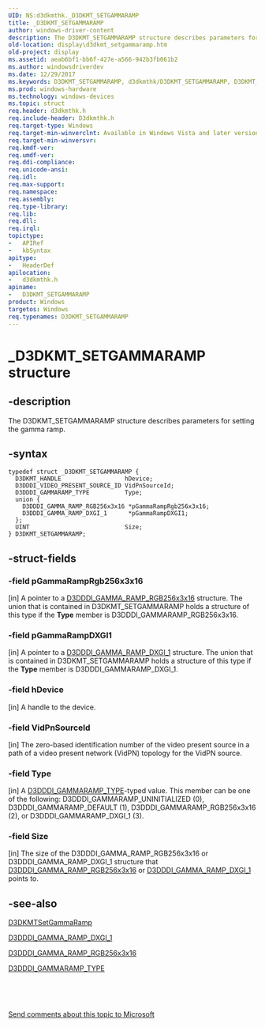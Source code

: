 ```yaml
---
UID: NS:d3dkmthk._D3DKMT_SETGAMMARAMP
title: _D3DKMT_SETGAMMARAMP
author: windows-driver-content
description: The D3DKMT_SETGAMMARAMP structure describes parameters for setting the gamma ramp.
old-location: display\d3dkmt_setgammaramp.htm
old-project: display
ms.assetid: aeab6bf1-bb6f-427e-a566-942b3fb061b2
ms.author: windowsdriverdev
ms.date: 12/29/2017
ms.keywords: D3DKMT_SETGAMMARAMP, d3dkmthk/D3DKMT_SETGAMMARAMP, D3DKMT_SETGAMMARAMP structure [Display Devices], OpenGL_Structs_3f9b4d19-5367-43bb-94a7-288d375412d7.xml, _D3DKMT_SETGAMMARAMP, display.d3dkmt_setgammaramp
ms.prod: windows-hardware
ms.technology: windows-devices
ms.topic: struct
req.header: d3dkmthk.h
req.include-header: D3dkmthk.h
req.target-type: Windows
req.target-min-winverclnt: Available in Windows Vista and later versions of the Windows operating systems.
req.target-min-winversvr: 
req.kmdf-ver: 
req.umdf-ver: 
req.ddi-compliance: 
req.unicode-ansi: 
req.idl: 
req.max-support: 
req.namespace: 
req.assembly: 
req.type-library: 
req.lib: 
req.dll: 
req.irql: 
topictype: 
-	APIRef
-	kbSyntax
apitype: 
-	HeaderDef
apilocation: 
-	d3dkmthk.h
apiname: 
-	D3DKMT_SETGAMMARAMP
product: Windows
targetos: Windows
req.typenames: D3DKMT_SETGAMMARAMP
---
```


# _D3DKMT_SETGAMMARAMP structure


## -description


The D3DKMT_SETGAMMARAMP structure describes parameters for setting the gamma ramp.


## -syntax


````
typedef struct _D3DKMT_SETGAMMARAMP {
  D3DKMT_HANDLE                  hDevice;
  D3DDDI_VIDEO_PRESENT_SOURCE_ID VidPnSourceId;
  D3DDDI_GAMMARAMP_TYPE          Type;
  union {
    D3DDDI_GAMMA_RAMP_RGB256x3x16 *pGammaRampRgb256x3x16;
    D3DDDI_GAMMA_RAMP_DXGI_1      *pGammaRampDXGI1;
  };
  UINT                           Size;
} D3DKMT_SETGAMMARAMP;
````


## -struct-fields




### -field pGammaRampRgb256x3x16

[in] A pointer to a <a href="..\d3dukmdt\ns-d3dukmdt-_d3dddi_gamma_ramp_rgb256x3x16.md">D3DDDI_GAMMA_RAMP_RGB256x3x16</a> structure. The union that is contained in D3DKMT_SETGAMMARAMP holds a structure of this type if the <b>Type</b> member is D3DDDI_GAMMARAMP_RGB256x3x16.


### -field pGammaRampDXGI1

[in] A pointer to a <a href="..\d3dukmdt\ns-d3dukmdt-_d3dddi_gamma_ramp_dxgi_1.md">D3DDDI_GAMMA_RAMP_DXGI_1</a> structure. The union that is contained in D3DKMT_SETGAMMARAMP holds a structure of this type if the <b>Type</b> member is D3DDDI_GAMMARAMP_DXGI_1.


### -field hDevice

[in] A handle to the device.


### -field VidPnSourceId

[in] The zero-based identification number of the video present source in a path of a video present network (VidPN) topology for the VidPN source. 


### -field Type

[in] A <a href="..\d3dukmdt\ne-d3dukmdt-_d3dddi_gammaramp_type.md">D3DDDI_GAMMARAMP_TYPE</a>-typed value. This member can be one of the following: D3DDDI_GAMMARAMP_UNINITIALIZED (0), D3DDDI_GAMMARAMP_DEFAULT (1), D3DDDI_GAMMARAMP_RGB256x3x16 (2), or D3DDDI_GAMMARAMP_DXGI_1 (3).


### -field Size

[in] The size of the D3DDDI_GAMMA_RAMP_RGB256x3x16 or D3DDDI_GAMMA_RAMP_DXGI_1 structure that <a href="..\d3dukmdt\ns-d3dukmdt-_d3dddi_gamma_ramp_rgb256x3x16.md">D3DDDI_GAMMA_RAMP_RGB256x3x16</a> or <a href="..\d3dukmdt\ns-d3dukmdt-_d3dddi_gamma_ramp_dxgi_1.md">D3DDDI_GAMMA_RAMP_DXGI_1</a> points to.


## -see-also

<a href="..\d3dkmthk\nf-d3dkmthk-d3dkmtsetgammaramp.md">D3DKMTSetGammaRamp</a>

<a href="..\d3dukmdt\ns-d3dukmdt-_d3dddi_gamma_ramp_dxgi_1.md">D3DDDI_GAMMA_RAMP_DXGI_1</a>

<a href="..\d3dukmdt\ns-d3dukmdt-_d3dddi_gamma_ramp_rgb256x3x16.md">D3DDDI_GAMMA_RAMP_RGB256x3x16</a>

<a href="..\d3dukmdt\ne-d3dukmdt-_d3dddi_gammaramp_type.md">D3DDDI_GAMMARAMP_TYPE</a>

 

 

<a href="mailto:wsddocfb@microsoft.com?subject=Documentation%20feedback [display\display]:%20D3DKMT_SETGAMMARAMP structure%20 RELEASE:%20(12/29/2017)&amp;body=%0A%0APRIVACY STATEMENT%0A%0AWe use your feedback to improve the documentation. We don't use your email address for any other purpose, and we'll remove your email address from our system after the issue that you're reporting is fixed. While we're working to fix this issue, we might send you an email message to ask for more info. Later, we might also send you an email message to let you know that we've addressed your feedback.%0A%0AFor more info about Microsoft's privacy policy, see http://privacy.microsoft.com/en-us/default.aspx." title="Send comments about this topic to Microsoft">Send comments about this topic to Microsoft</a>

